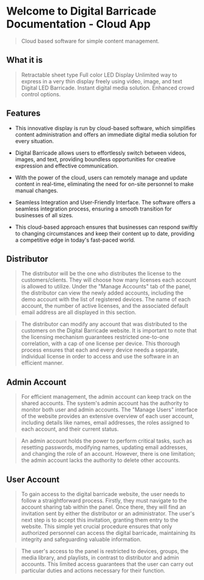 # Welcome to Digital Barricade Documentation - Cloud App

> Cloud based software for simple content management. 

## What it is

> Retractable sheet type Full color LED Display Unlimited way to express in a very thin display freely using video, image, and text Digital LED Barricade. Instant digital media solution. Enhanced crowd control options.

## Features
 * This innovative display is run by cloud-based software, which simplifies content administration and offers an immediate digital media solution for every situation.

 * Digital Barricade allows users to effortlessly switch between videos, images, and text, providing boundless opportunities for creative expression and effective communication.

 * With the power of the cloud, users can remotely manage and update content in real-time, eliminating the need for on-site personnel to make manual changes. 

 * Seamless Integration and User-Friendly Interface. The software offers a seamless integration process, ensuring a smooth transition for businesses of all sizes.

 * This cloud-based approach ensures that businesses can respond swiftly to changing circumstances and keep their content up to date, providing a competitive edge in today's fast-paced world.
 
## Distributor

> The distributor will be the one who distributes the license to the customers/clients. They will choose how many licenses each account is allowed to utilize. Under the "Manage Accounts" tab of the panel, the distributor can view the newly added accounts, including the demo account with the list of registered devices. The name of each account, the number of active licenses, and the associated default email address are all displayed in this section.
 
> The distributor can modify any account that was distributed to the customers on the Digital Barricade website. It is important to note that the licensing mechanism guarantees restricted one-to-one correlation, with a cap of one license per device. This thorough process ensures that each and every device needs a separate, individual license in order to access and use the software in an efficient manner.

## Admin Account

> For efficient management, the admin account can keep track on the shared accounts. The system's admin account has the authority to monitor both user and admin accounts. The "Manage Users" interface of the website provides an extensive overview of each user account, including details like names, email addresses, the roles assigned to each account, and their current status. 

> An admin account holds the power to perform critical tasks, such as resetting passwords, modifying names, updating email addresses, and changing the role of an account. However, there is one limitation; the admin account lacks the authority to delete other accounts. 

## User Account

> To gain access to the digital barricade website, the user needs to follow a straightforward process. Firstly, they must navigate to the account sharing tab within the panel. Once there, they will find an invitation sent by either the distributor or an administrator. The user's next step is to accept this invitation, granting them entry to the website. This simple yet crucial procedure ensures that only authorized personnel can access the digital barricade, maintaining its integrity and safeguarding valuable information.

> The user's access to the panel is restricted to devices, groups, the media library, and playlists, in contrast to distributor and admin accounts. This limited access guarantees that the user can carry out particular duties and actions necessary for their function.